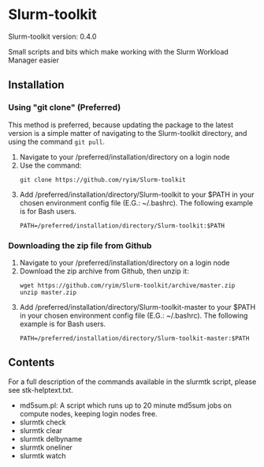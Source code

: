 # Slurm-toolkit

Slurm-toolkit version: 0.4.0

Small scripts and bits which make working with the Slurm Workload Manager easier

## Installation

### Using "git clone" (Preferred)
This method is preferred, because updating the package to the latest version is a simple matter of navigating to the Slurm-toolkit directory, and using the command `git pull`.

1. Navigate to your /preferred/installation/directory on a login node
1. Use the command: 
    ```
    git clone https://github.com/ryim/Slurm-toolkit
    ```
1. Add /preferred/installation/directory/Slurm-toolkit to your $PATH in your chosen environment config file (E.G.: ~/.bashrc). The following example is for Bash users.
    ```
    PATH=/preferred/installation/directory/Slurm-toolkit:$PATH
    ```

### Downloading the zip file from Github
1. Navigate to your /preferred/installation/directory on a login node
1. Download the zip archive from Github, then unzip it:
    ```
    wget https://github.com/ryim/Slurm-toolkit/archive/master.zip
    unzip master.zip
    ```
1. Add /preferred/installation/directory/Slurm-toolkit-master to your $PATH in your chosen environment config file (E.G.: ~/.bashrc). The following example is for Bash users.
    ```
    PATH=/preferred/installation/directory/Slurm-toolkit-master:$PATH
    ```

## Contents

For a full description of the commands available in the slurmtk script, please see stk-helptext.txt.

+ md5sum.pl: A script which runs up to 20 minute md5sum jobs on compute nodes, keeping login nodes free.
+ slurmtk check
+ slurmtk clear
+ slurmtk delbyname
+ slurmtk oneliner
+ slurmtk watch
